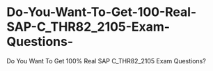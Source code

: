 # Do-You-Want-To-Get-100-Real-SAP-C_THR82_2105-Exam-Questions-
Do You Want To Get 100% Real SAP C_THR82_2105 Exam Questions?
